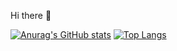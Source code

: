  Hi there 👋

[![Anurag's GitHub stats](https://github-readme-stats.vercel.app/api?username=1994chandu)](https://github.com/anuraghazra/github-readme-stats)
[![Top Langs](https://github-readme-stats.vercel.app/api/top-langs/?username=1994chandu&langs_count=8)](https://github.com/anuraghazra/github-readme-stats)

